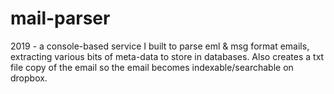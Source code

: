 # mail-parser

2019 - a console-based service I built to parse eml & msg format emails, extracting various bits of meta-data to store in databases. Also creates a txt file copy of the email so the email becomes indexable/searchable on dropbox.
